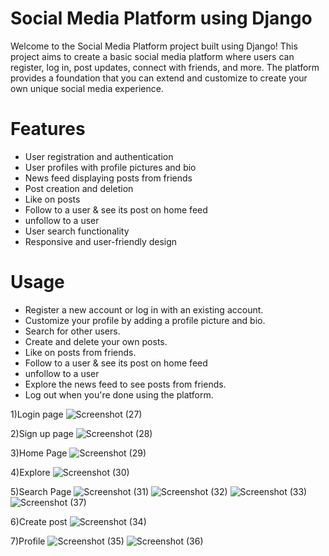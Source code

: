 # Social Media Platform using Django

Welcome to the Social Media Platform project built using Django! This project aims to create a basic social media platform where users can register, log in, post updates, connect with friends, and more. The platform provides a foundation that you can extend and customize to create your own unique social media experience.

# Features

- User registration and authentication
- User profiles with profile pictures and bio
- News feed displaying posts from friends
- Post creation and deletion
- Like on posts
- Follow to a user & see its post on home feed
- unfollow to a user
- User search functionality
- Responsive and user-friendly design

# Usage

- Register a new account or log in with an existing account.
- Customize your profile by adding a profile picture and bio.
- Search for other users.
- Create and delete your own posts.
- Like on posts from friends.
- Follow to a user & see its post on home feed
- unfollow to a user
- Explore the news feed to see posts from friends.
- Log out when you're done using the platform.

1)Login page
![Screenshot (27)](https://github.com/Vishruthi-manoharan/BOB-SOCIAL-MEDIA-APPLICATION/assets/117000750/3f162bef-0d43-4fdc-94a8-c7ee90978dae)

2)Sign up page
![Screenshot (28)](https://github.com/Vishruthi-manoharan/BOB-SOCIAL-MEDIA-APPLICATION/assets/117000750/a324c6d8-6400-406b-a372-5d7b473eb4f5)

3)Home Page
![Screenshot (29)](https://github.com/Vishruthi-manoharan/BOB-SOCIAL-MEDIA-APPLICATION/assets/117000750/d3673cab-09b4-49fa-b812-45ccf5f389ee)

4)Explore
![Screenshot (30)](https://github.com/Vishruthi-manoharan/BOB-SOCIAL-MEDIA-APPLICATION/assets/117000750/a1c49050-d82a-4ef7-a893-f2d87321e5e6)

5)Search Page
![Screenshot (31)](https://github.com/Vishruthi-manoharan/BOB-SOCIAL-MEDIA-APPLICATION/assets/117000750/98d85876-1779-46bc-963c-22bd3e91b39b)
![Screenshot (32)](https://github.com/Vishruthi-manoharan/BOB-SOCIAL-MEDIA-APPLICATION/assets/117000750/5a84728b-bdfe-4db6-88ab-c363ae0172c8)
![Screenshot (33)](https://github.com/Vishruthi-manoharan/BOB-SOCIAL-MEDIA-APPLICATION/assets/117000750/4b427a5e-4a80-468b-be4e-3306df92406f)
![Screenshot (37)](https://github.com/Vishruthi-manoharan/BOB-SOCIAL-MEDIA-APPLICATION/assets/117000750/a9756ea7-cb13-41c0-90e6-6622e11909cb)


6)Create post
![Screenshot (34)](https://github.com/Vishruthi-manoharan/BOB-SOCIAL-MEDIA-APPLICATION/assets/117000750/2f93ec0a-a56d-40f8-a67f-c6ed6a8b4277)

7)Profile
![Screenshot (35)](https://github.com/Vishruthi-manoharan/BOB-SOCIAL-MEDIA-APPLICATION/assets/117000750/4b0b250e-7d52-4750-8d59-fd5c58827442)
![Screenshot (36)](https://github.com/Vishruthi-manoharan/BOB-SOCIAL-MEDIA-APPLICATION/assets/117000750/d90df348-b6a2-4ec9-b4a6-f0270d9dfaa1)















